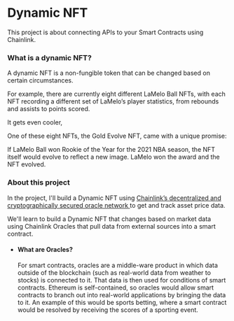 # Dynamic NFT
This project is about connecting APIs to your Smart Contracts using Chainlink.

### What is a dynamic NFT?
A dynamic NFT is a non-fungible token that can be changed based on certain circumstances.

For example, there are currently eight different LaMelo Ball NFTs, with each NFT recording a different set of LaMelo’s player statistics, from rebounds and assists to points scored.

It gets even cooler,

One of these eight NFTs, the Gold Evolve NFT, came with a unique promise:

If LaMelo Ball won Rookie of the Year for the 2021 NBA season, the NFT itself would evolve to reflect a new image. LaMelo won the award and the NFT evolved.

### About this project
In the project, I'll build a Dynamic NFT using [Chainlink’s decentralized and cryptographically secured oracle network ](https://chain.link/) to get and track asset price data.

We'll learn to build a Dynamic NFT that changes based on market data using Chainlink Oracles that pull data from external sources into a smart contract.

- #### What are Oracles?
    For smart contracts, oracles are a middle-ware product in which data outside of the blockchain (such as real-world data from weather to stocks) is connected to it. That data is then used for conditions of smart contracts. Ethereum is self-contained, so oracles would allow smart contracts to branch out into real-world applications by bringing the data to it. An example of this would be sports betting, where a smart contract would be resolved by receiving the scores of a sporting event.

